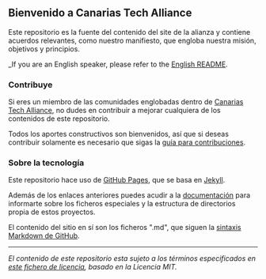 ## Bienvenido a Canarias Tech Alliance 

Este repositorio es la fuente del contenido del site de la alianza y contiene acuerdos relevantes, como nuestro manifiesto, que engloba nuestra misión, objetivos y principios.

_If you are an English speaker, please refer to the [English README](en/README.md).

### Contribuye

Si eres un miembro de las comunidades englobadas dentro de [Canarias Tech Alliance](https://canariastechalliance.github.io), no dudes en contribuir a mejorar cualquiera de los contenidos de este repositorio.

Todos los aportes constructivos son bienvenidos, así que si deseas contribuir solamente es necesario que sigas la [guía para contribuciones](CONTRIBUTING.md).

### Sobre la tecnología

Este repositorio hace uso de [GitHub Pages](https://pages.github.com/), que se basa en [Jekyll](https://jekyllrb.com/).

Además de los enlaces anteriores puedes acudir a la [documentación](https://help.github.com/categories/github-pages-basics/) para informarte sobre los ficheros especiales y la estructura de directorios propia de estos proyectos.

El contenido del sitio en sí son los ficheros ".md", que siguen la [sintaxis Markdown de GitHub](https://guides.github.com/features/mastering-markdown/).

---

_El contenido de este repositorio esta sujeto a los términos especificados en [este fichero de licencia](LICENSE), basado en la Licencia MIT._
